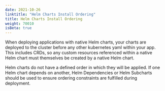 ```yaml
---
date: 2021-10-26
linktitle: "Helm Charts Install Ordering"
title: Helm Charts Install Ordering
weight: 70010
isBeta: true
---
```


When deploying applications with native Helm charts, your charts are deployed to the cluster before any other kubernetes yaml within your app.
This includes CRDs, so any custom resources referenced within a native Helm chart must themselves be created by a native Helm chart.

Helm charts do not have a defined order in which they will be applied.
If one Helm chart depends on another, Helm Dependencies or Helm Subcharts should be used to ensure ordering constraints are fulfilled during deployment.
